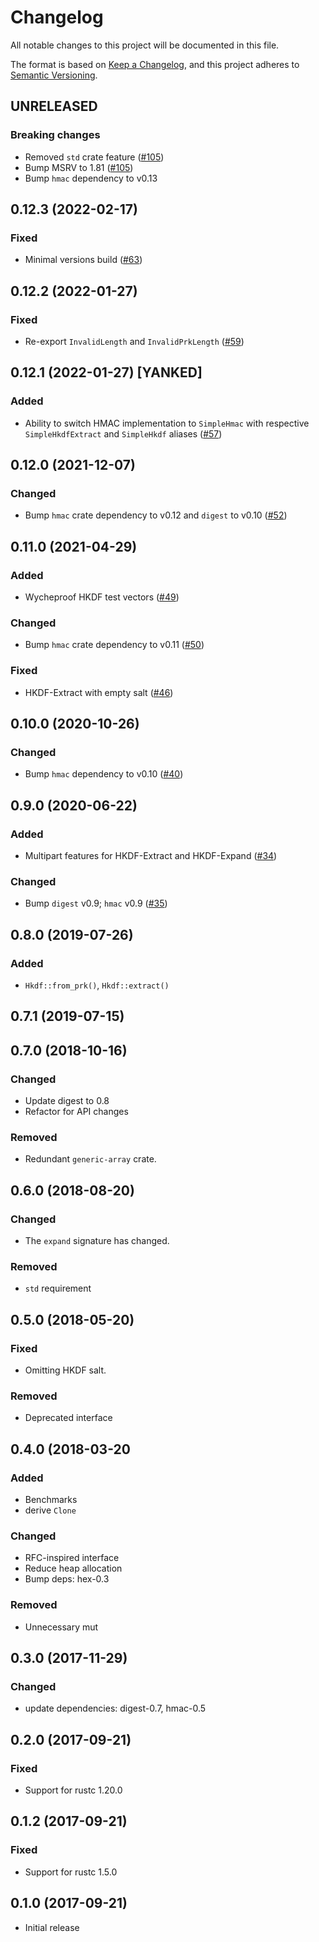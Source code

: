 # Changelog
All notable changes to this project will be documented in this file.

The format is based on [Keep a Changelog](https://keepachangelog.com/en/1.0.0/),
and this project adheres to [Semantic Versioning](https://semver.org/spec/v2.0.0.html).

## UNRELEASED
### Breaking changes
- Removed `std` crate feature ([#105])
- Bump MSRV to 1.81 ([#105])
- Bump `hmac` dependency to v0.13

[#105]: https://github.com/RustCrypto/KDFs/pull/105

## 0.12.3 (2022-02-17)
### Fixed
- Minimal versions build ([#63])

[#63]: https://github.com/RustCrypto/KDFs/pull/63

## 0.12.2 (2022-01-27)
### Fixed
- Re-export `InvalidLength` and `InvalidPrkLength` ([#59])

[#59]: https://github.com/RustCrypto/KDFs/pull/59

## 0.12.1 (2022-01-27) [YANKED]
### Added
- Ability to switch HMAC implementation to `SimpleHmac` with respective `SimpleHkdfExtract` and `SimpleHkdf` aliases ([#57])

[#57]: https://github.com/RustCrypto/KDFs/pull/55

## 0.12.0 (2021-12-07)
### Changed
- Bump `hmac` crate dependency to v0.12 and `digest` to v0.10 ([#52])

[#52]: https://github.com/RustCrypto/KDFs/pull/52

## 0.11.0 (2021-04-29)
### Added
- Wycheproof HKDF test vectors ([#49])

### Changed
- Bump `hmac` crate dependency to v0.11 ([#50])

### Fixed
- HKDF-Extract with empty salt ([#46])

[#46]: https://github.com/RustCrypto/KDFs/pull/46
[#49]: https://github.com/RustCrypto/KDFs/pull/49
[#50]: https://github.com/RustCrypto/KDFs/pull/50

## 0.10.0 (2020-10-26)
### Changed
- Bump `hmac` dependency to v0.10 ([#40])

[#40]: https://github.com/RustCrypto/KDFs/pull/40

## 0.9.0 (2020-06-22)
### Added
- Multipart features for HKDF-Extract and HKDF-Expand ([#34])

### Changed
- Bump `digest` v0.9; `hmac` v0.9 ([#35])

[#34]: https://github.com/RustCrypto/KDFs/pull/34
[#35]: https://github.com/RustCrypto/KDFs/pull/35

## 0.8.0 (2019-07-26)
### Added
- `Hkdf::from_prk()`, `Hkdf::extract()`

## 0.7.1 (2019-07-15)

## 0.7.0 (2018-10-16)
### Changed
- Update digest to 0.8 
- Refactor for API changes

### Removed  
- Redundant `generic-array` crate.

## 0.6.0 (2018-08-20)
### Changed
- The `expand` signature has changed.
  
### Removed
- `std` requirement 

## 0.5.0 (2018-05-20)
### Fixed
- Omitting HKDF salt.

### Removed
- Deprecated interface

## 0.4.0 (2018-03-20
### Added
- Benchmarks
- derive `Clone`

### Changed
- RFC-inspired interface 
- Reduce heap allocation
- Bump deps: hex-0.3

### Removed
- Unnecessary mut

## 0.3.0 (2017-11-29)
### Changed
- update dependencies: digest-0.7, hmac-0.5

## 0.2.0 (2017-09-21)
### Fixed
- Support for rustc 1.20.0

## 0.1.2 (2017-09-21)
### Fixed
- Support for rustc 1.5.0

## 0.1.0 (2017-09-21)
- Initial release
